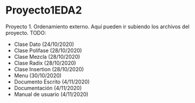 # Proyecto1EDA2
Proyecto 1. Ordenamiento externo.
Aquí pueden ir subiendo los archivos del proyecto.
TODO:
- Clase Dato (24/10/2020)
- Clase Polifase (28/10/2020)
- Clase Mezcla (28/10/2020)
- Clase Radix (28/10/2020)
- Clase Insertion (28/10/2020)
- Menu (30/10/2020)
- Documento Escrito (4/11/2020)
- Documentación (4/11/2020)
- Manual de usuario (4/11/2020)
